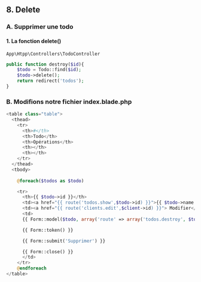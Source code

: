 ## 8. Delete
### A. Supprimer une todo

#### 1. La fonction delete()

```
App\Htpp\Controllers\TodoController
```

```php
public function destroy($id){
    $todo = Todo::find($id);
    $todo->delete();
    return redirect('todos');
}
```

### B. Modifions notre fichier **index.blade.php**

```php
<table class="table">
  <thead>
    <tr>
      <th>#</th>
      <th>Todo</th>
      <th>Opérations</th>
      <th></th>
      <th></th>
    </tr>
  </thead>
  <tbody>
    
    @foreach($todos as $todo)

    <tr>
      <th>{{ $todo->id }}</th>
      <td><a href="{{ route('todos.show',$todo->id) }}">{{ $todo->name }}</a></td>
      <td><a href="{{ route('clients.edit',$client->id) }}"> Modifier</a></td>
      <td>
      {{ Form::model($todo, array('route' => array('todos.destroy', $todo->id), 'method' => 'delete')) }}

      {{ Form::token() }}

      {{ Form::submit('Supprimer') }}

      {{ Form::close() }}
      </td>
    </tr>
    @endforeach
</table>
```



